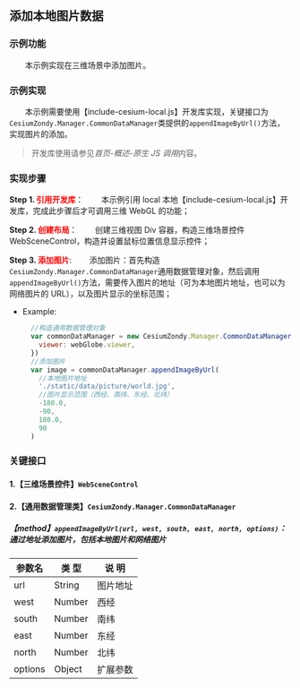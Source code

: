 ## 添加本地图片数据

### 示例功能

&ensp;&ensp;&ensp;&ensp;本示例实现在三维场景中添加图片。

### 示例实现

&ensp;&ensp;&ensp;&ensp;本示例需要使用【include-cesium-local.js】开发库实现，关键接口为`CesiumZondy.Manager.CommonDataManager`类提供的`appendImageByUrl()`方法，实现图片的添加。

> 开发库使用请参见*首页-概述-原生 JS 调用*内容。

### 实现步骤

**Step 1. <font color=red>引用开发库</font>**：
&ensp;&ensp;&ensp;&ensp;本示例引用 local 本地【include-cesium-local.js】开发库，完成此步骤后才可调用三维 WebGL 的功能；

**Step 2. <font color=red>创建布局</font>**：
&ensp;&ensp;&ensp;&ensp;创建三维视图 Div 容器，构造三维场景控件 WebSceneControl，构造并设置鼠标位置信息显示控件；

**Step 3. <font color=red>添加图片</font>**:
&ensp;&ensp;&ensp;&ensp;添加图片：首先构造`CesiumZondy.Manager.CommonDataManager`通用数据管理对象，然后调用`appendImageByUrl()`方法，需要传入图片的地址（可为本地图片地址，也可以为网络图片的 URL），以及图片显示的坐标范围；

- Example:
  ```javascript
    //构造通用数据管理对象
    var commonDataManager = new CesiumZondy.Manager.CommonDataManager({
      viewer: webGlobe.viewer,
    })
    //添加图片
    var image = commonDataManager.appendImageByUrl(
      //本地图片地址
      './static/data/picture/world.jpg',
      //图片显示范围（西经、南纬、东经、北纬）
      -180.0,
      -90,
      180.0,
      90
    )
  ```

### 关键接口

#### 1.【三维场景控件】`WebSceneControl`

#### 2.【通用数据管理类】`CesiumZondy.Manager.CommonDataManager`

##### 【method】`appendImageByUrl(url, west, south, east, north, options)`：通过地址添加图片，包括本地图片和网络图片

| 参数名  | 类 型  | 说 明    |
| ------- | ------ | -------- |
| url     | String | 图片地址 |
| west    | Number | 西经     |
| south   | Number | 南纬     |
| east    | Number | 东经     |
| north   | Number | 北纬     |
| options | Object | 扩展参数 |
